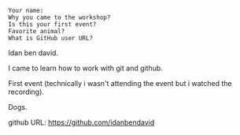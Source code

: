 ```
Your name:
Why you came to the workshop?
Is this your first event?
Favorite animal?
What is GitHub user URL?
```

Idan ben david.

I came to learn how to work with git and github.

First event (technically i wasn't attending the event but i watched the recording).

Dogs.

github URL: https://github.com/idanbendavid

